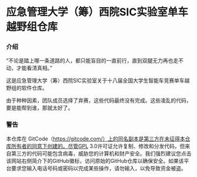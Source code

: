# 应急管理大学（筹）西院SIC实验室单车越野组仓库

### 介绍
“不论是踏上哪一条道路的人，都只能盲目的一直前行，直到双腿无力再也走不动，才能看清真相。”

这是应急管理大学（筹）西院SIC实验室关于十八届全国大学生智能车竞赛单车越野组的软件仓库。

由于种种因素，团队成员选择了弃赛，这些代码最终没有完成。这些凌乱的代码，要是能帮到谁，那就太好了。

### 警告

本仓库在 GitCode（https://gitcode.com/）上的同名副本是第三方在未征得本仓库所有者的同意下创建的。尽管GPL 3.0许可证允许复制、修改和分发代码，但来自第三方的代码可能包含病毒，威胁您的计算机和财产安全。我们强烈建议您点击该网站右侧简介下的GitHub徽标，访问原始的GitHub仓库以确保安全。如果该平台要求您输入电话号码或密码以完成某些操作，请勿输入，以免导致资金被盗。

